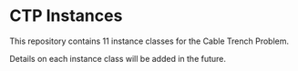 # CTP Instances

This repository contains 11 instance classes for the Cable Trench Problem.

Details on each instance class will be added in the future.

